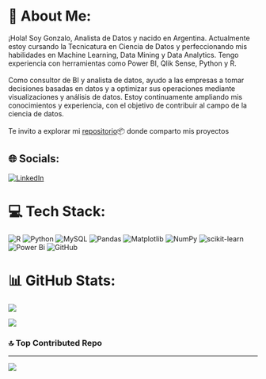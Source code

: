 # 🎯 About Me:
¡Hola! Soy Gonzalo, Analista de Datos y nacido en Argentina. Actualmente estoy cursando la Tecnicatura en Ciencia de Datos y perfeccionando mis habilidades en Machine Learning, Data Mining y Data Analytics. Tengo experiencia con herramientas como Power BI, Qlik Sense, Python y R.<br><br>Como consultor de BI y analista de datos, ayudo a las empresas a tomar decisiones basadas en datos y a optimizar sus operaciones mediante visualizaciones y análisis de datos. Estoy continuamente ampliando mis conocimientos y experiencia, con el objetivo de contribuir al campo de la ciencia de datos.<br><br>Te invito a explorar mi [repositorio](https://github.com/gonzadzz00/Proyectos)📦 donde comparto mis proyectos


## 🌐 Socials:
[![LinkedIn](https://img.shields.io/badge/LinkedIn-%230077B5.svg?logo=linkedin&logoColor=white)](https://linkedin.com/in/https://www.linkedin.com/in/gonzalo-diaz-0ab0081b5) 

# 💻 Tech Stack:
![R](https://img.shields.io/badge/r-%23276DC3.svg?style=for-the-badge&logo=r&logoColor=white) ![Python](https://img.shields.io/badge/python-3670A0?style=for-the-badge&logo=python&logoColor=ffdd54) ![MySQL](https://img.shields.io/badge/mysql-4479A1.svg?style=for-the-badge&logo=mysql&logoColor=white) ![Pandas](https://img.shields.io/badge/pandas-%23150458.svg?style=for-the-badge&logo=pandas&logoColor=white) ![Matplotlib](https://img.shields.io/badge/Matplotlib-%23ffffff.svg?style=for-the-badge&logo=Matplotlib&logoColor=black) ![NumPy](https://img.shields.io/badge/numpy-%23013243.svg?style=for-the-badge&logo=numpy&logoColor=white) ![scikit-learn](https://img.shields.io/badge/scikit--learn-%23F7931E.svg?style=for-the-badge&logo=scikit-learn&logoColor=white) ![Power Bi](https://img.shields.io/badge/power_bi-F2C811?style=for-the-badge&logo=powerbi&logoColor=black) ![GitHub](https://img.shields.io/badge/github-%23121011.svg?style=for-the-badge&logo=github&logoColor=white)
# 📊 GitHub Stats:
![](https://github-readme-stats.vercel.app/api?username=gonzadzz00&theme=transparent&hide_border=false&include_all_commits=false&count_private=false)<br/>

![](https://github-readme-stats.vercel.app/api/top-langs/?username=gonzadzz00&theme=transparent&hide_border=false&include_all_commits=false&count_private=false&layout=compact)

### 🔝 Top Contributed Repo
---
[![](https://visitcount.itsvg.in/api?id=gonzadzz00&icon=6&color=1)](https://visitcount.itsvg.in)

<!-- Proudly created with GPRM ( https://gprm.itsvg.in ) -->
